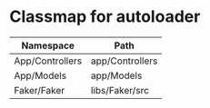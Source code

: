 # Classmap for autoloader

| Namespace                 | Path                 |
|---------------------------|----------------------|
| App/Controllers           | app/Controllers      |
| App/Models                | app/Models           |
| Faker/Faker               | libs/Faker/src       |
